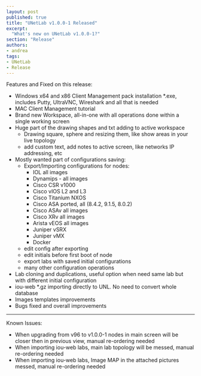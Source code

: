 ```yaml
---
layout: post
published: true
title: "UNetLab v1.0.0-1 Released"
excerpt:
  "What's new on UNetLab v1.0.0-1?"
section: "Release"
authors:
- andrea
tags:
- UNetLab
- Release
---
```

Features and Fixed on this release:

* Windows x64 and x86 Client Management pack installation *.exe, includes Putty, UltraVNC, Wireshark and all that is needed
* MAC Client Management tutorial
* Brand new Workspace, all-in-one with all operations done within a single working screen
* Huge part of the drawing shapes and txt adding to active workspace
	- Drawing square, sphere and resizing them, like show areas in your live topology
	- add custom text, add notes to active screen, like networks IP addressing, etc
* Mostly wanted part of configurations saving:
	- Export/Importing configurations for nodes:
		- IOL all images
		- Dynamips - all images
		- Cisco CSR v1000
		- Cisco vIOS L2 and L3
		- Cisco Titanium NXOS
		- Cisco ASA ported, all (8.4.2, 9.1.5, 8.0.2)
		- Cisco ASAv all images
		- Cisco XRv all images
		- Arista vEOS all images
		- Juniper vSRX
		- Juniper vMX
		- Docker
   - edit config after exporting
   - edit initials before first boot of node
   - export labs with saved initial configurations
   - many other configuration operations
* Lab cloning and duplications, useful option when need same lab but with different initial configuration
* iou-web *.gz importing directly to UNL. No need to convert whole database
* Images templates improvements
* Bugs fixed and overall improvements



---
Known Issues:

* When upgrading from v96 to v1.0.0-1 nodes in main screen will be closer then in previous view, manual re-ordering needed
* When importing iou-web labs, main lab topology will be messed, manual re-ordering needed
* When importing iou-web labs, Image MAP in the attached pictures messed, manual re-ordering needed
